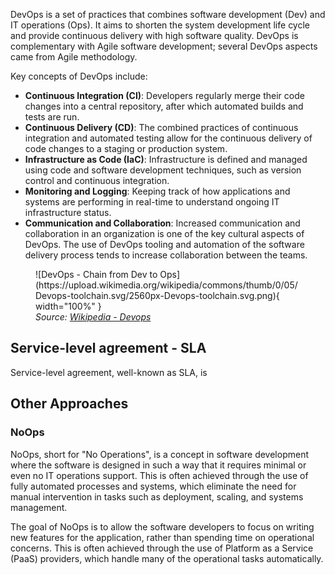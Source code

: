 
DevOps is a set of practices that combines software development (Dev) and IT operations (Ops). It aims to shorten the system development life cycle and provide continuous delivery with high software quality. DevOps is complementary with Agile software development; several DevOps aspects came from Agile methodology.

Key concepts of DevOps include:

- **Continuous Integration (CI)**: Developers regularly merge their code changes into a central repository, after which automated builds and tests are run.
- **Continuous Delivery (CD)**: The combined practices of continuous integration and automated testing allow for the continuous delivery of code changes to a staging or production system.
- **Infrastructure as Code (IaC)**: Infrastructure is defined and managed using code and software development techniques, such as version control and continuous integration.
- **Monitoring and Logging**: Keeping track of how applications and systems are performing in real-time to understand ongoing IT infrastructure status.
- **Communication and Collaboration**: Increased communication and collaboration in an organization is one of the key cultural aspects of DevOps. The use of DevOps tooling and automation of the software delivery process tends to increase collaboration between the teams.



<figure markdown>
  ![DevOps - Chain from Dev to Ops](https://upload.wikimedia.org/wikipedia/commons/thumb/0/05/Devops-toolchain.svg/2560px-Devops-toolchain.svg.png){ width="100%" }
  <figcaption><i>Source: <a href="https://pt.wikipedia.org/wiki/DevOps" target="_blank">Wikipedia - Devops</a></i></figcaption>
</figure>


## Service-level agreement - SLA

Service-level agreement, well-known as SLA, is 



## Other Approaches

### NoOps

NoOps, short for "No Operations", is a concept in software development where the software is designed in such a way that it requires minimal or even no IT operations support. This is often achieved through the use of fully automated processes and systems, which eliminate the need for manual intervention in tasks such as deployment, scaling, and systems management.

The goal of NoOps is to allow the software developers to focus on writing new features for the application, rather than spending time on operational concerns. This is often achieved through the use of Platform as a Service (PaaS) providers, which handle many of the operational tasks automatically.


[^1]: [Wiki Service-level Agreement](https://en.wikipedia.org/wiki/Service-level_agreement)
